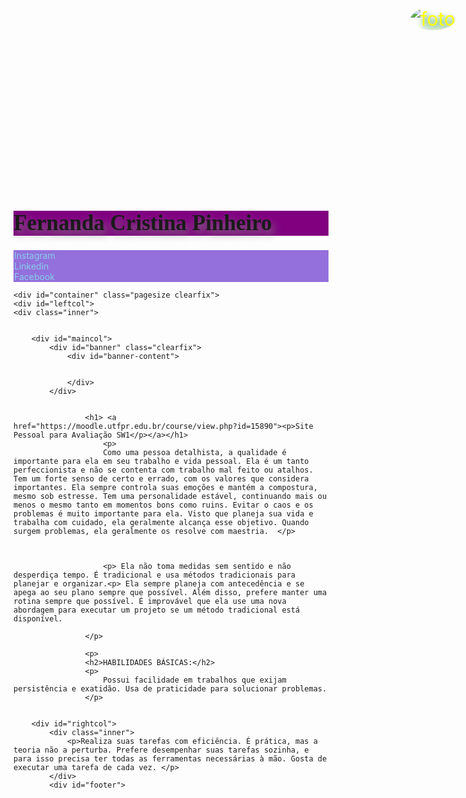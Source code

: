 


![foto](https://user-images.githubusercontent.com/83788860/118585737-e370b780-b76f-11eb-8de1-e1ca2e2c8f0c.jpg)



<html lang="pt-br">
<head>
<title>Fernanda C. Pinheiro</title>
<meta charset="UTF-8">
<link rel="stylesheet" type="text/css" href= "index.css" media="screen" />
</head>
<body>					
    
    
<h1 class="select"><span>Fernanda Cristina Pinheiro</span></h1>
<img src="imagens/foto.jpg" alt="" class="left" />    


<div><a href="https://www.instagram.com/_don.t.panic_/">Instagram</a></div>    
<div><a href="https://www.linkedin.com/in/fernanda-pinheiro-732753209/">Linkedin</a></div>
<div><a href="https://www.facebook.com/profile.php?id=100005997961190&viewas=100000686899395">Facebook</a></div>

    <div id="container" class="pagesize clearfix">
    <div id="leftcol">
    <div class="inner">
    
            
        <div id="maincol">
        	<div id="banner" class="clearfix">
            	<div id="banner-content">
                
                   
                </div>
            </div>
            
            
                	<h1> <a href="https://moodle.utfpr.edu.br/course/view.php?id=15890"><p>Site Pessoal para Avaliação SW1</p></a></h1>
                		<p>
                    	Como uma pessoa detalhista, a qualidade é importante para ela em seu trabalho e vida pessoal. Ela é um tanto perfeccionista e não se contenta com trabalho mal feito ou atalhos. Tem um forte senso de certo e errado, com os valores que considera importantes. Ela sempre controla suas emoções e mantém a compostura, mesmo sob estresse. Tem uma personalidade estável, continuando mais ou menos o mesmo tanto em momentos bons como ruins. Evitar o caos e os problemas é muito importante para ela. Visto que planeja sua vida e trabalha com cuidado, ela geralmente alcança esse objetivo. Quando surgem problemas, ela geralmente os resolve com maestria.  </p>
                        
                
						
                        <p> Ela não toma medidas sem sentido e não desperdiça tempo. É tradicional e usa métodos tradicionais para planejar e organizar.<p> Ela sempre planeja com antecedência e se apega ao seu plano sempre que possível. Além disso, prefere manter uma rotina sempre que possível. É improvável que ela use uma nova abordagem para executar um projeto se um método tradicional está disponível.

					</p>
                 
                    <p>
                    <h2>HABILIDADES BÁSICAS:</h2>
                    <p>
                        Possui facilidade em trabalhos que exijam persistência e exatidão. Usa de praticidade para solucionar problemas.
                    </p>
                
          
        <div id="rightcol">
        	<div class="inner">
            	<p>Realiza suas tarefas com eficiência. É prática, mas a teoria não a perturba. Prefere desempenhar suas tarefas sozinha, e para isso precisa ter todas as ferramentas necessárias à mão. Gosta de executar uma tarefa de cada vez. </p>
            </div>
            <div id="footer">
            


<head>
   
  <style>
  

    .intro {
      margin-bottom: 10px;
    }

    #container {
      width: 100%;
      margin: auto;
      text-align: justify;
      background-repeat: repeat;
   
    }


h1 {
  background-color: purple;
  
}


div {
  background-color: mediumpurple;
}

p {
  background-color: mediumpurple;
}
   
    img {
    position: fixed;
    top: 25px;
    right: 25px;
    border-radius: 50%;
  
    }


    p {
      color: yellow;
      text-shadow: green 0.1em 0.2em 0.4em;
      margin: 300px;
      font-size: 30px;
    }

    a {
      outline: none;
      text-decoration: none;
      padding: 2px 1px 0;
    }

    a:link {
      color: skyblue;
    }

    a:visited {
      color: white;
    }

    a:focus {
      border-bottom: 1px solid;
      background: blue;
    }

    a:hover {
      border-bottom: 1px solid;
      background: #FF6347;
    }

    a:active {
      background: #265301;
      color: skyblue;
    }

    h1 {
      text-shadow: gray 0.1em 0.2em 0.4em;
      font-size: 35px;
      font-family: cursive;
    }

    h2 {
      text-shadow: white 0.1em 0.2em 0.4em;
      font-family: cursive;
    }

    h3 {
      text-shadow: white 0.1em 0.2em 0.4em;
      font-family: cursive;
    }

    li {
      list-style: none;
      margin-left: 10px;

    }
    
 
  </style>


</head>


<body>
   


</body>
